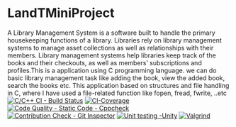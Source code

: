 # LandTMiniProject
A Library Management System is a software built to handle the primary housekeeping functions of a library. Libraries rely on library management systems to manage asset collections as well as relationships with their members. Library management systems help libraries keep track of the books and their checkouts, as well as members’ subscriptions and profiles.This is a application using C programming language. we can do basic library management task like adding the book, view the added book, search the books etc. This application based on structures and file handling in C, where I have used a file-related function like fopen, fread, fwrite, ..etc
[![C/C++ CI - Build Status](https://github.com/Snehasm20/LandTMiniProject/actions/workflows/cpp.yml/badge.svg?branch=main)](https://github.com/Snehasm20/LandTMiniProject/actions/workflows/cpp.yml)
[![CI-Coverage](https://github.com/Snehasm20/LandTMiniProject/actions/workflows/code_coverage.yml/badge.svg?branch=main)](https://github.com/Snehasm20/LandTMiniProject/actions/workflows/code_coverage.yml)
[![Code Quality - Static Code - Cppcheck](https://github.com/Snehasm20/LandTMiniProject/actions/workflows/cpp_check.yml/badge.svg?branch=main)](https://github.com/Snehasm20/LandTMiniProject/actions/workflows/cpp_check.yml)
[![Contribution Check - Git Inspector](https://github.com/Snehasm20/LandTMiniProject/actions/workflows/git_inspector.yml/badge.svg?branch=main)](https://github.com/Snehasm20/LandTMiniProject/actions/workflows/git_inspector.yml)
[![Unit testing -Unity](https://github.com/Snehasm20/LandTMiniProject/actions/workflows/unit.yml/badge.svg?branch=main)](https://github.com/Snehasm20/LandTMiniProject/actions/workflows/unit.yml)
[![Valgrind](https://github.com/Snehasm20/LandTMiniProject/actions/workflows/valgrind_check.yml/badge.svg?branch=main)](https://github.com/Snehasm20/LandTMiniProject/actions/workflows/valgrind_check.yml)
